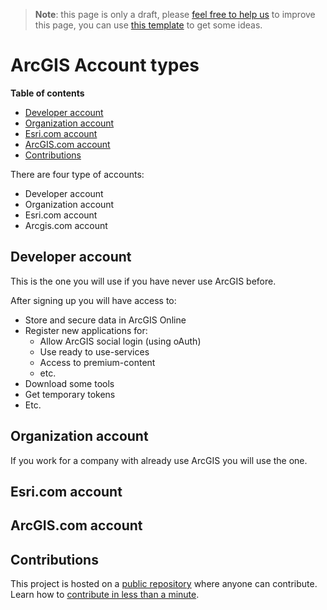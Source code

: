 > **Note**: this page is only a draft, please [feel free to help us](#contributions) to improve this page, you can use [this template](https://github.com/esri-es/awesome-arcgis/blob/master/RESOURCE_PAGE_TEMPLATE.md) to get some ideas.

# ArcGIS Account types

<!-- START doctoc generated TOC please keep comment here to allow auto update -->
<!-- DON'T EDIT THIS SECTION, INSTEAD RE-RUN doctoc TO UPDATE -->
**Table of contents**

- [Developer account](#developer-account)
- [Organization account](#organization-account)
- [Esri.com account](#esricom-account)
- [ArcGIS.com account](#arcgiscom-account)
- [Contributions](#contributions)

<!-- END doctoc generated TOC please keep comment here to allow auto update -->

There are four type of accounts:

* Developer account
* Organization account
* Esri.com account
* Arcgis.com account

## Developer account
This is the one you will use if you have never use ArcGIS before.

After signing up you will have access to:
* Store and secure data in ArcGIS Online
* Register new applications for:
  * Allow ArcGIS social login (using oAuth)
  * Use ready to use-services
  * Access to premium-content
  * etc.
* Download some tools
* Get temporary tokens
* Etc.

## Organization account
If you work for a company with already use ArcGIS you will use the one.

## Esri.com account

## ArcGIS.com account

## Contributions

This project is hosted on a [public repository](https://github.com/hhkaos/awesome-arcgis) where anyone can contribute. Learn how to [contribute in less than a minute](https://github.com/hhkaos/awesome-arcgis/blob/master/CONTRIBUTING.md).

